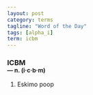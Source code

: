 ```yaml
---
layout: post
category: terms
tagline: "Word of the Day"
tags: [alpha_i]
term: icbm
---
```


<h3>ICBM<br/> <small>&mdash; n. (i<span>&middot;</span>c<span>&middot;</span>b<span>&middot;</span>m)</small></h3>
<p><ol>
<li>Eskimo poop</li>
</ol></p>
